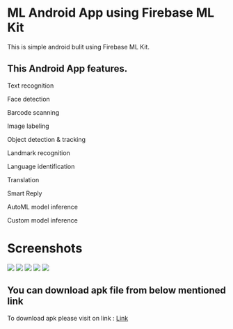 # ML Android App using Firebase ML Kit

This is simple android bulit using Firebase ML Kit. 


## This Android App features.
Text recognition	

Face detection		

Barcode scanning	

Image labeling	

Object detection & tracking	

Landmark recognition		

Language identification		

Translation		

Smart Reply		

AutoML model inference	

Custom model inference

# Screenshots 

![](screenshots/1.png)
![](screenshots/2.png)
![](screenshots/3.png)
![](screenshots/4.png)
![](screenshots/5.png)


## You can download apk file from below mentioned link 
To download apk please visit on link : [Link](https://drive.google.com/file/d/1EaloqE-PmKpglrD7lDDYFs5J51AgatLd/view?usp=sharing)


